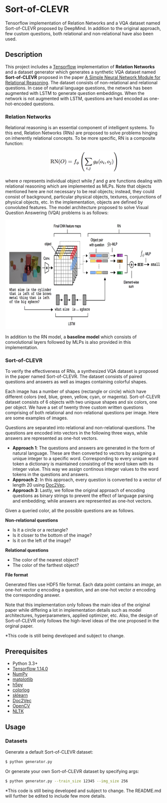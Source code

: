 # Sort-of-CLEVR
Tensorflow implementation of Relation Networks and a VQA dataset named Sort-of-CLEVR proposed by DeepMind. In addition to the original approach, few custom questions, both relational and non-relational have also been used.

## Description
This project includes a [Tensorflow](https://www.tensorflow.org/) implementation of **Relation Networks** and a dataset generator which generates a synthetic VQA dataset named **Sort-of-CLEVR** proposed in the paper [A Simple Neural Network Module for Relational Reasoning](https://arxiv.org/abs/1706.01427). The dataset consists of non-relational and relational questions. In case of natural language questions, the network has been augmented with LSTM to generate question embeddings. When the network is not augmented with LSTM, questions are hard encoded as one-hot-encoded questions.

### Relation Networks

Relational reasoning is an essential component of intelligent systems. To this end, Relation Networks (RNs) are proposed to solve problems hinging on inherently relational concepts. To be more specific, RN is a composite function:

<p align="center">
    <img src="figure/rn_eq.png" height="72" />
</p>

where *o* represents individual object while *f* and *g* are functions dealing with relational reasoning which are implemented as MLPs. Note that objects mentioned here are not necessary to be real objects; instead, they could consist of background, particular physical objects, textures, conjunctions of physical objects, etc. In the implementation, objects are defined by convoluted features. The model architecture proposed to solve Visual Question Answering (VQA) problems is as follows:

<p align="center">
    <img src="figure/RN.png" height="350" />
</p>

In addition to the RN model, a **baseline model** which consists of convolutional layers followed by MLPs is also provided in this implementation.

### Sort-of-CLEVR

To verify the effectiveness of RNs, a synthesized VQA dataset is proposed in the paper named Sort-of-CLEVR. The dataset consists of paired questions and answers as well as images containing colorful shapes.

Each image has a number of shapes (rectangle or circle) which have different colors (red, blue, green, yellow, cyan, or magenta). Sort-of-CLEVR dataset consists of 6 objects with two uniquue shapes and six colors, one per object. We have a set of twenty three custom written questions comprising of both relational and non-relational questions per image. Here are some examples of images.

Questions are separated into relational and non-relational questions. The questions are encoded into vectors in the following three ways, while answers are represented as one-hot vectors.
* **Approach 1**: The questions and answers are generated in the form of natural language. These are then converted to vectors by assigning a unique integer to a specific word. Corresponding to every unique word token a dictionary is maintained consisting of the word token with its integer value. This way we assign continous integer values to the word tokens in the questions and answers.
* **Approach 2**: In this approach, every question is converted to a vector of length 20 using [Doc2Vec](https://radimrehurek.com/gensim/models/doc2vec.html).
* **Approach 3**: Lastly, we follow the original approach of encoding questions as binary strings to prevent the effect of language parsing and embedding; while answers are represented as one-hot vectors.

Given a queried color, all the possible questions are as follows.

**Non-relational questions**

* Is it a circle or a rectangle?
* Is it closer to the bottom of the image?
* Is it on the left of the image?

**Relational questions**

* The color of the nearest object?
* The color of the farthest object?

**File format**

Generated files use HDF5 file format. Each data point contains an *image*, an one-hot vector *q* encoding a question, and an one-hot vector *a* encoding the corresponding answer.

Note that this implementation only follows the main idea of the original paper while differing a lot in implementation details such as model architectures, hyperparameters, applied optimizer, etc. Also, the design of Sort-of-CLEVR only follows the high-level ideas of the one proposed in the orginal paper.

\*This code is still being developed and subject to change.

## Prerequisites

- Python 3.3+
- [Tensorflow 1.14.0](https://github.com/tensorflow/tensorflow/tree/r1.0)
- [NumPy](http://www.numpy.org/)
- [matplotlib](https://matplotlib.org/)
- [h5py](http://docs.h5py.org/en/latest/)
- [colorlog](https://github.com/borntyping/python-colorlog)
- [sklearn](https://scikit-learn.org/stable/)
- [Doc2Vec](https://radimrehurek.com/gensim/models/doc2vec.html)
- [OpenCV](https://opencv.org/)
- [NLTK](https://www.nltk.org/)

## Usage

### Datasets

Generate a default Sort-of-CLEVR dataset:

```bash
$ python generator.py
```

Or generate your own Sort-of-CLEVR dataset by specifying args:

```bash
$ python generator.py --train_size 12345 --img_size 256
```

\*This code is still being developed and subject to change. The README.md will further be edited to include few more details.
